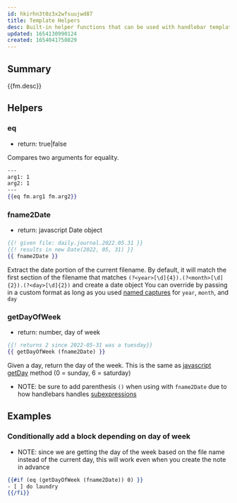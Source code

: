 ```yaml
---
id: hkirhn3t0z3x2wfsuujwd87
title: Template Helpers
desc: Built-in helper functions that can be used with handlebar templates
updated: 1654130990124
created: 1654041750829
---
```


## Summary

{{fm.desc}}

## Helpers

### eq
- return: true|false

Compares two arguments for equality. 

```hbs
---
arg1: 1
arg2: 1
---
{{eq fm.arg1 fm.arg2}}
```

### fname2Date
- return: javascript Date object

```hbs
{{! given file: daily.journal.2022.05.31 }}
{{! results in new Date(2022, 05, 31) }}
{{ fname2Date }}
```

Extract the date portion of the current filename. By default, it will match the first section of the filename that matches `(?<year>[\d]{4}).(?<month>[\d]{2}).(?<day>[\d]{2})` and create a date object
You can override by passing in a custom format as long as you used [named captures](https://developer.mozilla.org/en-US/docs/Web/JavaScript/Guide/Regular_Expressions/Groups_and_Ranges#using_named_groups) for `year`, `month`, and `day`

### getDayOfWeek
- return: number, day of week

```hbs
{{! returns 2 since 2022-05-31 was a tuesday}}
{{ getDayOfWeek (fname2Date) }}
```

Given a day, return the day of the week. This is the same as [javascript getDay](https://www.w3schools.com/jsref/jsref_getday.asp) method (0 = sunday, 6 = saturday)

- NOTE: be sure to add parenthesis `()` when using with `fname2Date` due to how handlebars handles [subexpressions](https://handlebarsjs.com/guide/expressions.html#subexpressions)

## Examples

### Conditionally add a block depending on day of week

- NOTE: since we are getting the day of the week based on the file name instead of the current day, this will work even when you create the note in advance
```hbs
{{#if (eq (getDayOfWeek (fname2Date)) 0) }}
- [ ] do laundry
{{/fi}}
```
